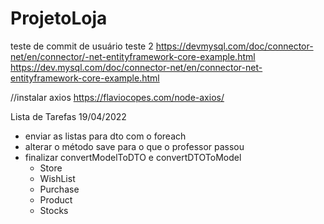 # ProjetoLoja
teste de commit de usuário teste 2
https://devmysql.com/doc/connector-net/en/connector/-net-entityframework-core-example.html
https://dev.mysql.com/doc/connector-net/en/connector-net-entityframework-core-example.html

//instalar axios
https://flaviocopes.com/node-axios/

Lista de Tarefas 19/04/2022
  - enviar as listas para dto com o foreach
  - alterar o método save para o que o professor passou
  - finalizar convertModelToDTO e convertDTOToModel
    - Store
    - WishList
    - Purchase
    - Product
    - Stocks
